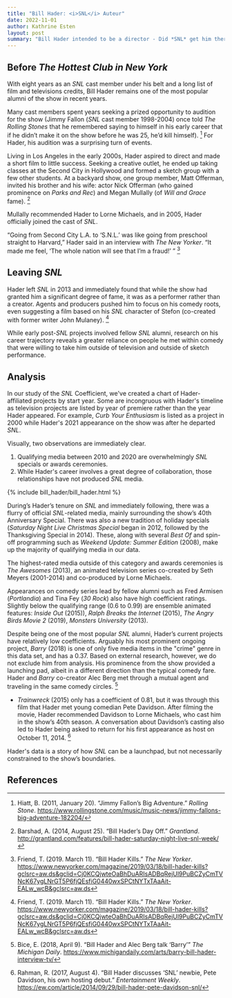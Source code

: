 ```yaml
---
title: "Bill Hader: <i>SNL</i> Auteur"
date: 2022-11-01
author: Kathrine Esten
layout: post
summary: "Bill Hader intended to be a director - Did *SNL* get him there?"
---
```


## Before *The Hottest Club in New York* 

With eight years as an *SNL* cast member under his belt and a long list of film and televisions credits, Bill Hader remains one of the most popular alumni of the show in recent years. 

Many cast members spent years seeking a prized opportunity to audition for the show (Jimmy Fallon (*SNL* cast member 1998-2004) once told *The Rolling Stones* that he remembered saying to himself in his early career that if he didn’t make it on the show before he was 25, he’d kill himself). [^1] For Hader, his audition was a surprising turn of events. 

Living in Los Angeles in the early 2000s, Hader aspired to direct and made a short film to little success. Seeking a creative outlet, he ended up taking classes at the Second City in Hollywood and formed a sketch group with a few other students. At a backyard show, one group member, Matt Offerman, invited his brother and his wife: actor Nick Offerman (who gained prominence on *Parks and Rec*) and Megan Mullally (of *Will and Grace* fame). [^2]

Mullally recommended Hader to Lorne Michaels, and in 2005, Hader officially joined the cast of *SNL*. 

 “Going from Second City L.A. to ‘S.N.L.’ was like going from preschool straight to Harvard,” Hader said in an interview with *The New Yorker*. “It made me feel, ‘The whole nation will see that I’m a fraud!’ ” [^3]

## Leaving *SNL*

Hader left *SNL* in 2013 and immediately found that while the show had granted him a significant degree of fame, it was as a performer rather than a creator. Agents and producers pushed him to focus on his comedy roots, even suggesting a film based on his *SNL* character of Stefon (co-created with former writer John Mulaney). [^3]

While early post-*SNL* projects involved fellow *SNL* alumni, research on his career trajectory reveals a greater reliance on people he met within comedy that were willing to take him outside of television and outside of sketch performance. 

## Analysis

In our study of the *SNL* Coefficient, we've created a chart of Hader-affiliated projects by start year. Some are incongruous with  Hader's timeline as television projects are listed by year of premiere rather than the year Hader appeared. For example, *Curb Your Enthusiasm* is listed as a project in 2000 while Hader's 2021 appearance on the show was after he departed *SNL*. 

Visually, two observations are immediately clear.

1) Qualifying media between 2010 and 2020 are overwhelmingly *SNL* specials or awards ceremonies. 
2) While Hader's career involves a great degree of collaboration, those relationships have not produced *SNL* media. 

{% include bill_hader/bill_hader.html %}

During’s Hader’s tenure on *SNL* and immediately following, there was a flurry of official *SNL*-related media, mainly surrounding the show’s 40th Anniversary Special. There was also a new tradition of holiday specials (*Saturday Night Live Christmas Special* began in 2012, followed by the Thanksgiving Special in 2014). These, along with several *Best Of* and spin-off programming such as *Weekend Update: Summer Edition* (2008), make up the majority of qualifying media in our data. 

The highest-rated media outside of this category and awards ceremonies is *The Awesomes* (2013), an animated television series co-created by Seth Meyers (2001-2014) and co-produced by Lorne Michaels. 

Appearances on comedy series lead by fellow alumni such as Fred Armisen (*Portlandia*) and Tina Fey (*30 Rock*) also have high coefficient ratings. Slightly below the qualifying range (0.6 to 0.99) are ensemble animated features: *Inside Out* (2015)), *Ralph Breaks the Internet* (2015), *The Angry Birds Movie 2* (2019), *Monsters University* (2013). 

Despite being one of the most popular *SNL* alumni, Hader’s current projects have relatively low coefficients. Arguably his most prominent ongoing project, *Barry* (2018) is one of only five media items in the "crime" genre in this data set, and has a 0.37. Based on external research, however, we do not exclude him from analysis. His prominence from the show provided a launching pad, albeit in a different direction than the typical comedy fare. 
Hader and *Barry* co-creator Alec Berg met through a mutual agent and traveling in the same comedy circles. [^4]
* *Trainwreck* (2015) only has a coefficient of 0.81, but it was through this film that Hader met young comedian Pete Davidson. After filming the movie, Hader recommended Davidson to Lorne Michaels, who cast him in the show’s 40th season. A conversation about Davidson’s casting also led to Hader being asked to return for his first appearance as host on October 11, 2014. [^5]

Hader's data is a story of how *SNL* can be a launchpad, but not necessarily constrained to the show’s boundaries. 

## References

[^1]: Hiatt, B. (2011, January 20). “Jimmy Fallon’s Big Adventure.” *Rolling Stone*. https://www.rollingstone.com/music/music-news/jimmy-fallons-big-adventure-182204/

[^2]: Barshad, A. (2014, August 25). “Bill Hader’s Day Off.” *Grantland*. http://grantland.com/features/bill-hader-saturday-night-live-snl-week/

[^3]: Friend, T. (2019. March 11). “Bill Hader Kills.” *The New Yorker*. https://www.newyorker.com/magazine/2019/03/18/bill-hader-kills?gclsrc=aw.ds&gclid=Cj0KCQjwteOaBhDuARIsADBqRejUl9PuBCZyCmTVNcK67ygLNrGT5P6fjQEsfiG0440wxSPCtNYTxTAaAit-EALw_wcB&gclsrc=aw.ds

[^4]: Bice, E. (2018, April 9). “Bill Hader and Alec Berg talk ‘Barry’” *The Michigan Daily*. https://www.michigandaily.com/arts/barry-bill-hader-interview-tv/

[^5]: Rahman, R. (2017, August 4). “Bill Hader discusses ‘SNL’ newbie, Pete Davidson, his own hosting debut.” *Entertainment Weekly*. https://ew.com/article/2014/09/29/bill-hader-pete-davidson-snl/
